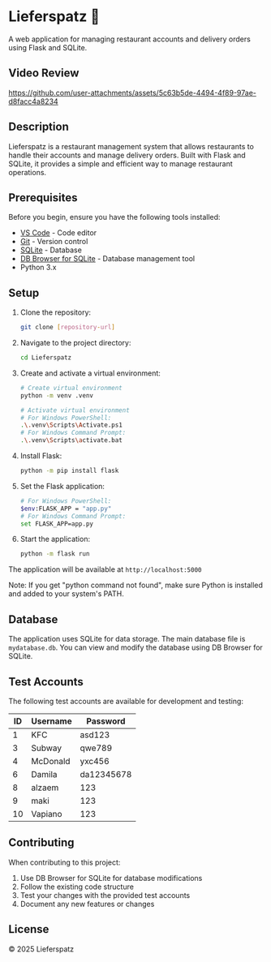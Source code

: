 # Lieferspatz 🚚

A web application for managing restaurant accounts and delivery orders using Flask and SQLite.

## Video Review



https://github.com/user-attachments/assets/5c63b5de-4494-4f89-97ae-d8facc4a8234



## Description

Lieferspatz is a restaurant management system that allows restaurants to handle their accounts and manage delivery orders. Built with Flask and SQLite, it provides a simple and efficient way to manage restaurant operations.

## Prerequisites

Before you begin, ensure you have the following tools installed:

- [VS Code](https://code.visualstudio.com/download) - Code editor
- [Git](https://www.git-scm.com/downloads) - Version control
- [SQLite](https://www.sqlite.org/index.html) - Database
- [DB Browser for SQLite](https://sqlitebrowser.org/) - Database management tool
- Python 3.x

## Setup

1. Clone the repository:
   ```bash
   git clone [repository-url]
   ```

2. Navigate to the project directory:
   ```bash
   cd Lieferspatz
   ```

3. Create and activate a virtual environment:
   ```bash
   # Create virtual environment
   python -m venv .venv

   # Activate virtual environment
   # For Windows PowerShell:
   .\.venv\Scripts\Activate.ps1
   # For Windows Command Prompt:
   .\.venv\Scripts\activate.bat
   ```

4. Install Flask:
   ```bash
   python -m pip install flask
   ```

5. Set the Flask application:
   ```bash
   # For Windows PowerShell:
   $env:FLASK_APP = "app.py"
   # For Windows Command Prompt:
   set FLASK_APP=app.py
   ```

6. Start the application:
   ```bash
   python -m flask run
   ```

The application will be available at `http://localhost:5000`

Note: If you get "python command not found", make sure Python is installed and added to your system's PATH.

## Database

The application uses SQLite for data storage. The main database file is `mydatabase.db`. You can view and modify the database using DB Browser for SQLite.

## Test Accounts

The following test accounts are available for development and testing:

| ID | Username  | Password    |
|----|-----------|-------------|
| 1  | KFC      | asd123      |
| 3  | Subway   | qwe789      |
| 4  | McDonald | yxc456      |
| 6  | Damila   | da12345678  |
| 8  | alzaem   | 123         |
| 9  | maki     | 123         |
| 10 | Vapiano  | 123         |

## Contributing

When contributing to this project:
1. Use DB Browser for SQLite for database modifications
2. Follow the existing code structure
3. Test your changes with the provided test accounts
4. Document any new features or changes

## License
© 2025 Lieferspatz
